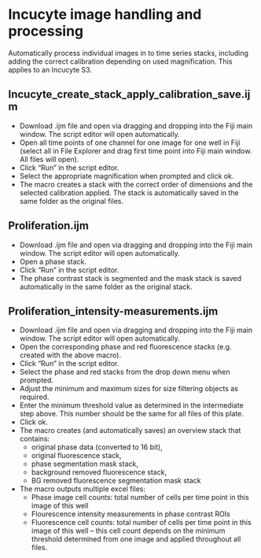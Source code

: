 # Incucyte image handling and processing

Automatically process individual images in to time series stacks, including adding the correct calibration depending on used magnification. This applies to an Incucyte S3. 

## Incucyte_create_stack_apply_calibration_save.ijm
* Download .ijm file and open via dragging and dropping into the Fiji main window. The script editor will open automatically. 
* Open all time points of one channel for one image for one well in Fiji (select all in File Explorer and drag first time point into Fiji main window. All files will open). 
* Click “Run” in the script editor. 
* Select the appropriate magnification when prompted and click ok. 
* The macro creates a stack with the correct order of dimensions and the selected calibration applied. The stack is automatically saved in the same folder as the original files. 

## Proliferation.ijm
* Download .ijm file and open via dragging and dropping into the Fiji main window. The script editor will open automatically.
*	Open a phase stack. 
*	Click “Run” in the script editor.
*	The phase contrast stack is segmented and the mask stack is saved automatically in the same folder as the original stack. 


## Proliferation_intensity-measurements.ijm
* Download .ijm file and open via dragging and dropping into the Fiji main window. The script editor will open automatically.
*	Open the corresponding phase and red fluorescence stacks (e.g. created with the above macro). 
*	Click “Run” in the script editor.
*	Select the phase and red stacks from the drop down menu when prompted. 
*	Adjust the minimum and maximum sizes for size filtering objects as required.
*	Enter the minimum threshold value as determined in the intermediate step above. This number should be the same for all files of this plate. 
*	Click ok. 
*	The macro creates (and automatically saves) an overview stack that contains: 
    -	original phase data (converted to 16 bit), 
    - original fluorescence stack, 
    - phase segmentation mask stack, 
    - background removed fluorescence stack, 
    - BG removed fluorescence segmentation mask stack
* 	The macro outputs multiple excel files: 
    - Phase image cell counts: total number of cells per time point in this image of this well
    - Flourescence intensity measurements in phase contrast ROIs
    - Fluorescence cell counts: total number of cells per time point in this image of this well – this cell count depends on the minimum threshold determined from one image and applied throughout all files. 
